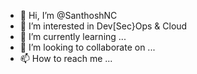 - 👋 Hi, I’m @SanthoshNC
- 👀 I’m interested in Dev[Sec}Ops & Cloud
- 🌱 I’m currently learning ...
- 💞️ I’m looking to collaborate on ...
- 📫 How to reach me ...

<!---
SanthoshNC/SanthoshNC is a ✨ special ✨ repository because its `README.md` (this file) appears on your GitHub profile.
You can click the Preview link to take a look at your changes.
--->
